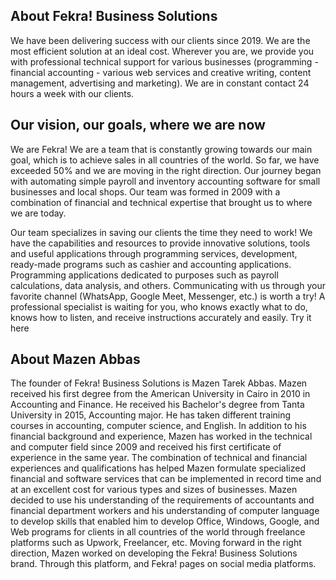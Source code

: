 ## About Fekra! Business Solutions
We have been delivering success with our clients since 2019. We are the most efficient solution at an ideal cost. Wherever you are, we provide you with professional technical support for various businesses (programming - financial accounting - various web services and creative writing, content management, advertising and marketing). We are in constant contact 24 hours a week with our clients.

## Our vision, our goals, where we are now
We are Fekra! We are a team that is constantly growing towards our main goal, which is to achieve sales in all countries of the world. So far, we have exceeded 50% and we are moving in the right direction. Our journey began with automating simple payroll and inventory accounting software for small businesses and local shops. Our team was formed in 2009 with a combination of financial and technical expertise that brought us to where we are today.

Our team specializes in saving our clients the time they need to work! We have the capabilities and resources to provide innovative solutions, tools and useful applications through programming services, development, ready-made programs such as cashier and accounting applications. Programming applications dedicated to purposes such as payroll calculations, data analysis, and others. Communicating with us through your favorite channel (WhatsApp, Google Meet, Messenger, etc.) is worth a try! A professional specialist is waiting for you, who knows exactly what to do, knows how to listen, and receive instructions accurately and easily. Try it here

## About Mazen Abbas
The founder of Fekra! Business Solutions is Mazen Tarek Abbas. Mazen received his first degree from the American University in Cairo in 2010 in Accounting and Finance. He received his Bachelor's degree from Tanta University in 2015, Accounting major. He has taken different training courses in accounting, computer science, and English. In addition to his financial background and experience, Mazen has worked in the technical and computer field since 2009 and received his first certificate of experience in the same year.
The combination of technical and financial experiences and qualifications has helped Mazen formulate specialized financial and software services that can be implemented in record time and at an excellent cost for various types and sizes of businesses. Mazen decided to use his understanding of the requirements of accountants and financial department workers and his understanding of computer language to develop skills that enabled him to develop Office, Windows, Google, and Web programs for clients in all countries of the world through freelance platforms such as Upwork, Freelancer, etc. Moving forward in the right direction, Mazen worked on developing the Fekra! Business Solutions brand. Through this platform, and Fekra! pages on social media platforms.
